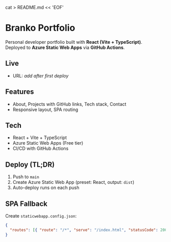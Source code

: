 cat > README.md << 'EOF'
# Branko Portfolio

Personal developer portfolio built with **React (Vite + TypeScript)**.  
Deployed to **Azure Static Web Apps** via **GitHub Actions**.

## Live
- URL: _add after first deploy_

## Features
- About, Projects with GitHub links, Tech stack, Contact
- Responsive layout, SPA routing

## Tech
- React + Vite + TypeScript
- Azure Static Web Apps (Free tier)
- CI/CD with GitHub Actions

## Deploy (TL;DR)
1. Push to `main`
2. Create Azure Static Web App (preset: React, output: `dist`)
3. Auto-deploy runs on each push

## SPA Fallback
Create `staticwebapp.config.json`:
```json
{
  "routes": [{ "route": "/*", "serve": "/index.html", "statusCode": 200 }]
}
